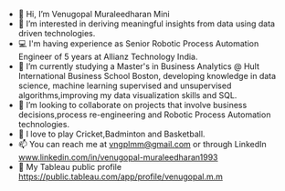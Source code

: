 - 👋 Hi, I’m Venugopal Muraleedharan Mini
- 👀 I’m interested in deriving meaningful insights from data using data driven technologies.
- 💻 I'm having experience  as Senior Robotic Process Automation Engineer of 5 years at Allianz Technology India. 
- 🌱 I’m currently studying a Master's in Business Analytics @ Hult International Business School Boston, developing knowledge in data science, machine learning supervised and unsupervised algorithms,improving my data visualization skills and SQL. 
- 💞️ I’m looking to collaborate on projects that involve business decisions,process re-engineering and Robotic Process Automation technologies. 
- 🏀 I love to play Cricket,Badminton and Basketball. 
- 📫 You can reach me at vngplmm@gmail.com or through LinkedIn www.linkedin.com/in/venugopal-muraleedharan1993 
- 📂 My Tableau public profile https://public.tableau.com/app/profile/venugopal.m.m

<!---
Venugopalgit/Venugopalgit is a ✨ special ✨ repository because its `README.md` (this file) appears on your GitHub profile.
You can click the Preview link to take a look at your changes.
--->
